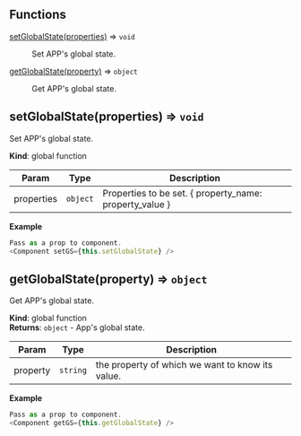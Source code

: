 ## Functions

<dl>
<dt><a href="#setGlobalState">setGlobalState(properties)</a> ⇒ <code>void</code></dt>
<dd><p>Set APP&#39;s global state.</p>
</dd>
<dt><a href="#getGlobalState">getGlobalState(property)</a> ⇒ <code>object</code></dt>
<dd><p>Get APP&#39;s global state.</p>
</dd>
</dl>

<a name="setGlobalState"></a>

## setGlobalState(properties) ⇒ <code>void</code>
Set APP's global state.

**Kind**: global function  

| Param | Type | Description |
| --- | --- | --- |
| properties | <code>object</code> | Properties to be set. { property_name: property_value } |

**Example**  
```js
Pass as a prop to component.
<Component setGS={this.setGlobalState} />
```
<a name="getGlobalState"></a>

## getGlobalState(property) ⇒ <code>object</code>
Get APP's global state.

**Kind**: global function  
**Returns**: <code>object</code> - App's global state.  

| Param | Type | Description |
| --- | --- | --- |
| property | <code>string</code> | the property of which we want to know its value. |

**Example**  
```js
Pass as a prop to component.
<Component getGS={this.getGlobalState} />
```
